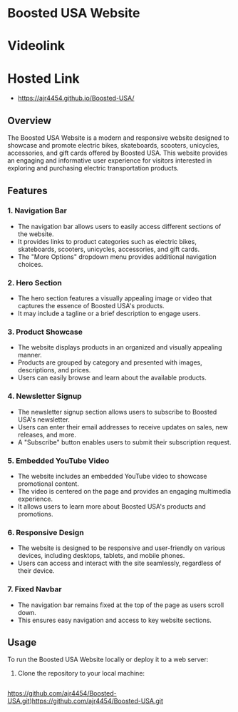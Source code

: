 # Boosted USA Website

# Videolink
# Hosted Link
- https://ajr4454.github.io/Boosted-USA/
## Overview

The Boosted USA Website is a modern and responsive website designed to showcase and promote electric bikes, skateboards, scooters, unicycles, accessories, and gift cards offered by Boosted USA. This website provides an engaging and informative user experience for visitors interested in exploring and purchasing electric transportation products.

## Features

### 1. Navigation Bar

- The navigation bar allows users to easily access different sections of the website.
- It provides links to product categories such as electric bikes, skateboards, scooters, unicycles, accessories, and gift cards.
- The "More Options" dropdown menu provides additional navigation choices.

### 2. Hero Section

- The hero section features a visually appealing image or video that captures the essence of Boosted USA's products.
- It may include a tagline or a brief description to engage users.

### 3. Product Showcase

- The website displays products in an organized and visually appealing manner.
- Products are grouped by category and presented with images, descriptions, and prices.
- Users can easily browse and learn about the available products.

### 4. Newsletter Signup

- The newsletter signup section allows users to subscribe to Boosted USA's newsletter.
- Users can enter their email addresses to receive updates on sales, new releases, and more.
- A "Subscribe" button enables users to submit their subscription request.

### 5. Embedded YouTube Video

- The website includes an embedded YouTube video to showcase promotional content.
- The video is centered on the page and provides an engaging multimedia experience.
- It allows users to learn more about Boosted USA's products and promotions.

### 6. Responsive Design

- The website is designed to be responsive and user-friendly on various devices, including desktops, tablets, and mobile phones.
- Users can access and interact with the site seamlessly, regardless of their device.

### 7. Fixed Navbar

- The navigation bar remains fixed at the top of the page as users scroll down.
- This ensures easy navigation and access to key website sections.

## Usage

To run the Boosted USA Website locally or deploy it to a web server:

1. Clone the repository to your local machine:

   ```bash
  https://github.com/ajr4454/Boosted-USA.git)https://github.com/ajr4454/Boosted-USA.git

